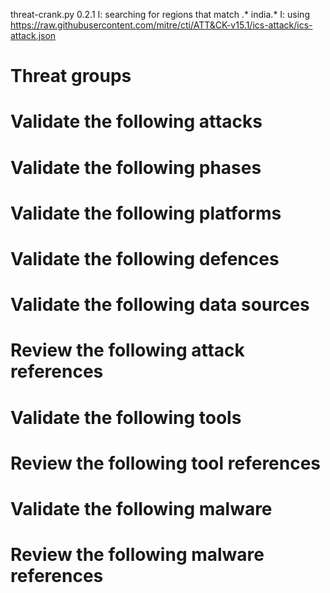 threat-crank.py 0.2.1
I: searching for regions that match .* india.*
I: using https://raw.githubusercontent.com/mitre/cti/ATT&CK-v15.1/ics-attack/ics-attack.json
# Threat groups


# Validate the following attacks


# Validate the following phases


# Validate the following platforms


# Validate the following defences


# Validate the following data sources


# Review the following attack references


# Validate the following tools


# Review the following tool references


# Validate the following malware


# Review the following malware references


